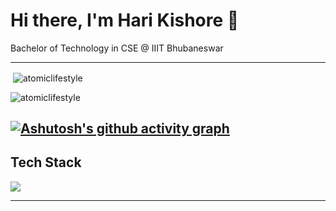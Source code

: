 
# Hi there, I'm Hari Kishore 👋  

Bachelor of Technology in CSE @ IIIT Bhubaneswar

---
<p>&nbsp;<img align="center" src="https://github-readme-stats-lemon-chi-21.vercel.app/api?username=atomiclifestyle&show_icons=true&locale=en&theme=highcontrast" alt="atomiclifestyle" /></p>

<p><img align="center" src="https://github-readme-streak-stats.herokuapp.com/?user=atomiclifestyle&theme=highcontrast" alt="atomiclifestyle" /></p>

[![Ashutosh's github activity graph](https://github-readme-activity-graph.vercel.app/graph?username=atomiclifestyle&theme=github-compact&days=60)](https://github.com/ashutosh00710/github-readme-activity-graph)
---

## Tech Stack  
<img src='https://skillicons.dev/icons?i=mongodb,express,react,nodejs,next,postgresql,nginx,docker,ts,java' ></img>

---  

<!--
**atomiclifestyle/atomiclifestyle** is a ✨ _special_ ✨ repository because its `README.md` (this file) appears on your GitHub profile.

Here are some ideas to get you started:

- 🔭 I’m currently working on ...
- 🌱 I’m currently learning ...
- 👯 I’m looking to collaborate on ...
- 🤔 I’m looking for help with ...
- 💬 Ask me about ...
- 📫 How to reach me: ...
- 😄 Pronouns: ...
- ⚡ Fun fact: ...
-->
